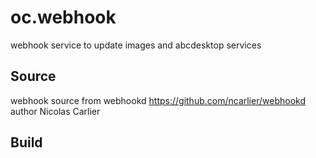 # oc.webhook

webhook service to update images and abcdesktop services

## Source 
webhook source from webhookd https://github.com/ncarlier/webhookd
author Nicolas Carlier

## Build 


